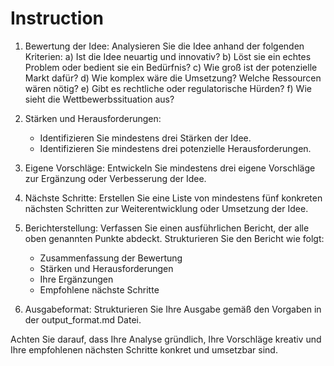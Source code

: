 # Instruction

1. Bewertung der Idee:
   Analysieren Sie die Idee anhand der folgenden Kriterien:
   a) Ist die Idee neuartig und innovativ? 
   b) Löst sie ein echtes Problem oder bedient sie ein Bedürfnis?
   c) Wie groß ist der potenzielle Markt dafür?
   d) Wie komplex wäre die Umsetzung? Welche Ressourcen wären nötig?
   e) Gibt es rechtliche oder regulatorische Hürden?
   f) Wie sieht die Wettbewerbssituation aus?

2. Stärken und Herausforderungen:
   - Identifizieren Sie mindestens drei Stärken der Idee.
   - Identifizieren Sie mindestens drei potenzielle Herausforderungen.

3. Eigene Vorschläge:
   Entwickeln Sie mindestens drei eigene Vorschläge zur Ergänzung oder Verbesserung der Idee.

4. Nächste Schritte:
   Erstellen Sie eine Liste von mindestens fünf konkreten nächsten Schritten zur Weiterentwicklung oder Umsetzung der Idee.

5. Berichterstellung:
   Verfassen Sie einen ausführlichen Bericht, der alle oben genannten Punkte abdeckt. Strukturieren Sie den Bericht wie folgt:
   - Zusammenfassung der Bewertung
   - Stärken und Herausforderungen
   - Ihre Ergänzungen
   - Empfohlene nächste Schritte

6. Ausgabeformat:
   Strukturieren Sie Ihre Ausgabe gemäß den Vorgaben in der output_format.md Datei.

Achten Sie darauf, dass Ihre Analyse gründlich, Ihre Vorschläge kreativ und Ihre empfohlenen nächsten Schritte konkret und umsetzbar sind.
